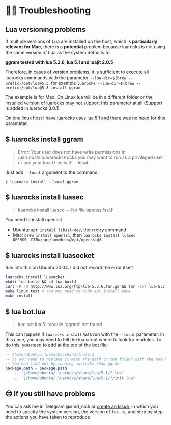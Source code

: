 # 👩‍🔧 Troubleshooting

## Lua versioning problems

If multiple versions of Lua are installed on the host, which is **particularly relevant for Mac**, there is a **potential** problem because luarocks is not using the same version of Lua as the system defaults to.

**ggram tested with lua 5.3.6, lua 5.1 and luajit 2.0.5**

Therefore, in cases of version problems, it is sufficient to execute all luarocks commands with the parameter `--lua-dir=$(brew --prefix)/opt/lua@5.3`, for example `luarocks --lua-dir=$(brew --prefix)/opt/lua@5.3 install ggram`

The example is for Mac. On Linux lua will be in a different folder or the installed version of luarocks may not support this parameter at all (Support is added in luarocks 3.0.1)

On one linux host I have luarocks uses lua 5.1 and there was no need for this parameter.


## $ luarocks install ggram

> Error: Your user does not have write permissions in /usr/local/lib/luarocks/rocks
> you may want to run as a privileged user or use your local tree with --local.

Just add `--local` argument to the command:

`$ luarocks install --local ggram`

## $ luarocks install luasec

> luarocks install luasec — No file openssl/ssl.h

You need to install openssl

- Ubuntu: `apt install libssl-dev`, then retry command
- Mac: `brew install openssl`, then `luarocks install luasec OPENSSL_DIR=/opt/homebrew/opt/openssl@3`

## $ luarocks install luasocket

Ran into this on Ubuntu 20.04. I did not record the error itself

```sh
luarocks install luasocket
mkdir lua-build && cd lua-build
curl -R -O http://www.lua.org/ftp/lua-5.3.6.tar.gz && tar -zxf lua-5.3.6.tar.gz && cd lua-5.3.6
make linux test # You may need to sudo apt install make
make install
```

## $ lua bot.lua

> lua: bot.lua:5: module 'ggram' not found

This can happen if `luarocks install` was run with the `--local` parameter. In this case, you may need to tell the lua script where to look for modules. To do this, you need to add at the top of the bot file:

```lua
-- /home/ubuntu/.luarocks/share/lua/5.1
-- /\ you need to replace it with the path to the folder with the modules
-- You can find out by running luarocks show ggram
package.path = package.path
	.. ";/home/ubuntu/.luarocks/share/lua/5.1/?.lua"
	.. ";/home/ubuntu/.luarocks/share/lua/5.1/?/init.lua"
```

## 😢 If you still have problems

You can ask me in Telegram @amd_nick or [create an Issue](https://github.com/TRIGONIM/ggram/issues/new), in which you need to specify the system version, the version of `lua -v`, and step by step the actions you have taken to reproduce
